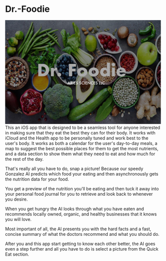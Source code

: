 # Dr.-Foodie
![Header Image](https://github.com/Aries-Sciences-LLC/Dr.-Foodie/blob/master/advertising/HeaderImage.jpg)
This an iOS app that is designed to be a seamless tool for anyone interested in making sure that they eat the best they can for their body. It works with iCloud and the Health app to be personally tuned and work best to the user's body. It works as both a calendar for the user's day-to-day meals, a map to suggest the best possible places for them to get the most nutrients, and a data section to show them what they need to eat and how much for the rest of the day.

That's really all you have to do, snap a picture! Because our speedy Gonzalez AI predicts which food your eating and then asynchronously gets the nutrition data for your food.

You get a preview of the nutrition you'll be eating and then tuck it away into your personal food journal for you to retrieve and look back to whenever you desire.

When you get hungry the AI looks through what you have eaten and recommends locally owned, organic, and healthy businesses that it knows you will love.

Most important of all, the AI presents you with the hard facts and a fast, concise summary of what the doctors recommend and what you should do.

After you and this app start getting to know each other better, the AI goes even a step further and all you have to do is select a picture from the Quick Eat section.
